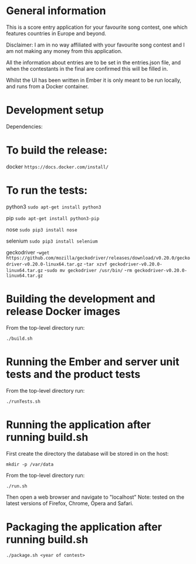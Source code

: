# General information

This is a score entry application for your favourite song contest, one which features countries in Europe and beyond.

Disclaimer: I am in no way affiliated with your favourite song contest and I am not making any money from this application.

All the information about entries are to be set in the entries.json file, and when the contestants in the final are confirmed this will be filled in.

Whilst the UI has been written in Ember it is only meant to be run locally, and runs from a Docker container.

# Development setup

Dependencies:

# To build the release:
docker
```https://docs.docker.com/install/```

# To run the tests:

python3
```sudo apt-get install python3```

pip
```sudo apt-get install python3-pip```

nose
```sudo pip3 install nose```

selenium
```sudo pip3 install selenium```

geckodriver
-```wget https://github.com/mozilla/geckodriver/releases/download/v0.20.0/geckodriver-v0.20.0-linux64.tar.gz```
-```tar xzvf geckodriver-v0.20.0-linux64.tar.gz```
-```sudo mv geckodriver /usr/bin/```
-```rm geckodriver-v0.20.0-linux64.tar.gz```

# Building the development and release Docker images

From the top-level directory run:

```./build.sh```

# Running the Ember and server unit tests and the product tests

From the top-level directory run:

```./runTests.sh```

# Running the application after running build.sh

First create the directory the database will be stored in on the host:

```mkdir -p /var/data```

From the top-level directory run:

```./run.sh```

Then open a web browser and navigate to "localhost"
Note: tested on the latest versions of Firefox, Chrome, Opera and Safari.

# Packaging the application after running build.sh

```./package.sh <year of contest>```
